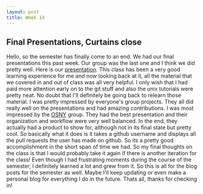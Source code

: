 ```yaml
---
layout: post
title: Week 14 
---
```


## **Final Presentations, Curtains close**

Hello, 
so the semester has finally come to an end. We had our final presentations this past week. Our group was the last one and I think we did pretty well. Here is our [presentation](https://docs.google.com/presentation/d/1sQSa6oaZAMUTwTyTslE9i4v6jb3E4tmeX12AjZOs7Io/edit?usp=sharing). This class has been a very good learning experience for me and now looking back at it, all the material that we covered in and out of class was all very helpful. I only wish that I had paid more attention early on to the git stuff and also the unix tutorials were pretty neat. No doubt that I'll definitely be going back to relearn those material. I was pretty impressed by everyone's group projects. They all did really well on the presentations and had amazing contributions. I was most impressed by the [OSNY](https://github.com/hunter-college-ossd-spr19/OpenSource-NY) group. They had the best presentation and their organization and workflow were very well balanced. In the end, they actually had a product to show for, although not in its final state but pretty cool. So basically what it does is it takes a github username and displays all the pull requests the user has made on github. So its a pretty good accomplishment in the short span of time we had. So my final thoughts on the class is that I would probably take it again if there is another iteration for the class! Even though I had frustrating moments during the course of the semester, I definitely learned a lot and grew from it. So this is all for the blog posts for the semester as well. Maybe I'll keep updating or even make a personal blog for everything I do in the future. Thats all, thanks for checking in!
